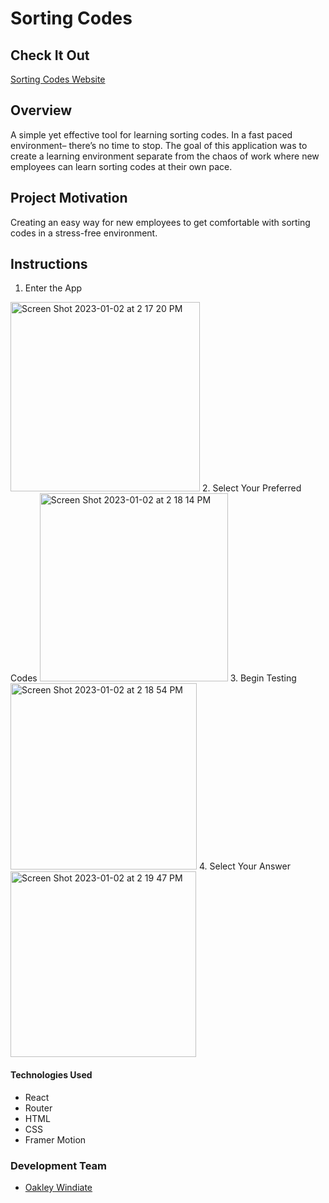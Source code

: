 # Sorting Codes

## Check It Out
[Sorting Codes Website](https://sorting-codes.netlify.app/home) 

## Overview

A simple yet effective tool for learning sorting codes. In a fast paced environment– there’s no time to stop. The goal of this application was to create a learning environment separate from the chaos of work where new employees can learn sorting codes at their own pace.


## Project Motivation

Creating an easy way for new employees to get comfortable with sorting codes in a stress-free environment.

## Instructions

1. Enter the App
<img width="303" alt="Screen Shot 2023-01-02 at 2 17 20 PM" src="https://user-images.githubusercontent.com/93341234/210278596-ecb35ae9-dac5-41dd-932c-afa585898604.png">
2. Select Your Preferred Codes
<img width="301" alt="Screen Shot 2023-01-02 at 2 18 14 PM" src="https://user-images.githubusercontent.com/93341234/210278649-44dcf788-295f-4807-90bd-746e21cdc768.png">
3. Begin Testing
<img width="298" alt="Screen Shot 2023-01-02 at 2 18 54 PM" src="https://user-images.githubusercontent.com/93341234/210278669-5c0a62ce-2fdb-4579-82a5-4797588d0741.png">
4. Select Your Answer
<img width="297" alt="Screen Shot 2023-01-02 at 2 19 47 PM" src="https://user-images.githubusercontent.com/93341234/210278716-aae004ec-56d3-41da-b8e9-b00501ec6714.png">


#### Technologies Used

* React
* Router
* HTML
* CSS
* Framer Motion

### Development Team

* [Oakley Windiate](https://github.com/oakleywindiate)

